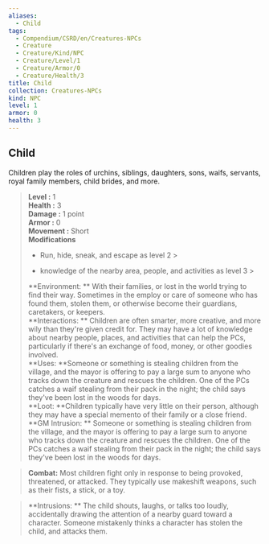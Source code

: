 ```yaml
---
aliases:
  - Child
tags:
  - Compendium/CSRD/en/Creatures-NPCs
  - Creature
  - Creature/Kind/NPC
  - Creature/Level/1
  - Creature/Armor/0
  - Creature/Health/3
title: Child
collection: Creatures-NPCs
kind: NPC
level: 1
armor: 0
health: 3
---
```

## Child  
Children play the roles of urchins, siblings, daughters, sons, waifs, servants, royal family members, child brides, and more.  

  
> **Level :** 1  
> **Health :** 3  
> **Damage :** 1 point  
> **Armor :** 0  
> **Movement :** Short  
> **Modifications**  
>- Run, hide, sneak, and escape as level 2 >
>  
>- knowledge of the nearby area, people, and activities as level 3 >
>  
> **Environment: ** With their families, or lost in the world trying to find their way. Sometimes in the employ or care of someone who has found them, stolen them, or otherwise become their guardians, caretakers, or keepers.  
> **Interactions: ** Children are often smarter, more creative, and more wily than they're given credit for. They may have a lot of knowledge about nearby people, places, and activities that can help the PCs, particularly if there's an exchange of food, money, or other goodies involved.  
> **Uses: **Someone or something is stealing children from the village, and the mayor is offering to pay a large sum to anyone who tracks down the creature and rescues the children. One of the PCs catches a waif stealing from their pack in the night; the child says they've been lost in the woods for days.  
> **Loot: **Children typically have very little on their person, although they may have a special memento of their family or a close friend.  
> **GM Intrusion: ** Someone or something is stealing children from the village, and the mayor is offering to pay a large sum to anyone who tracks down the creature and rescues the children. One of the PCs catches a waif stealing from their pack in the night; the child says they've been lost in the woods for days.  

> **Combat:** 
> Most children fight only in response to being provoked, threatened, or attacked. They typically use makeshift weapons, such as their fists, a stick, or a toy.  
  

> **Intrusions: ** 
> The child shouts, laughs, or talks too loudly, accidentally drawing the attention of a nearby guard toward a character. Someone mistakenly thinks a character has stolen the child, and attacks them.  
